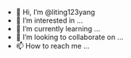 - 👋 Hi, I’m @liting123yang
- 👀 I’m interested in ...
- 🌱 I’m currently learning ...
- 💞️ I’m looking to collaborate on ...
- 📫 How to reach me ...

<!---
liting123yang/liting123yang is a ✨ special ✨ repository because its `README.md` (this file) appears on your GitHub profile.
You can click the Preview link to take a look at your changes.
--->
